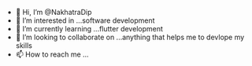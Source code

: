 - 👋 Hi, I’m @NakhatraDip
- 👀 I’m interested in ...software development
- 🌱 I’m currently learning ...flutter development
- 💞️ I’m looking to collaborate on ...anything that helps me to devlope my skills
- 📫 How to reach me ...

<!---
NakhatraDip/NakhatraDip is a ✨ special ✨ repository because its `README.md` (this file) appears on your GitHub profile.
You can click the Preview link to take a look at your changes.
--->
